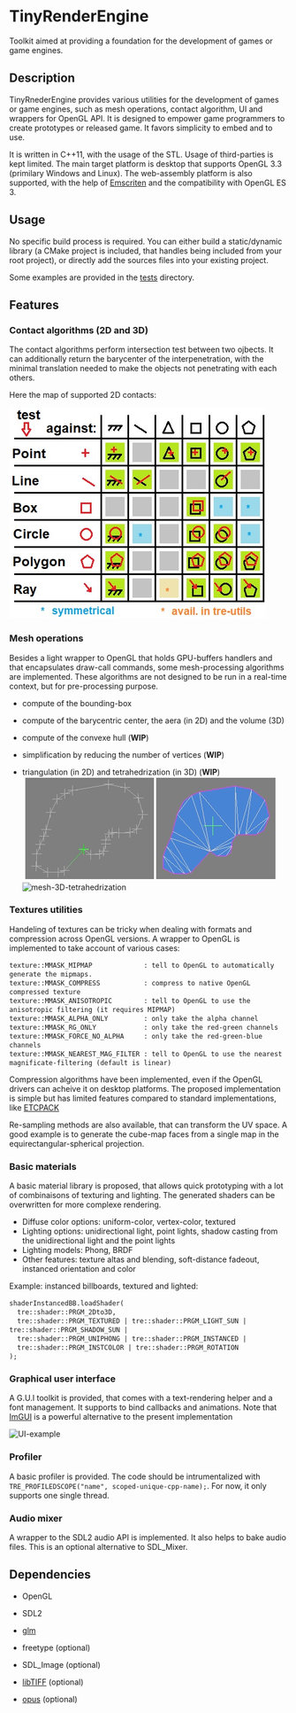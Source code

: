 # TinyRenderEngine

Toolkit aimed at providing a foundation for the development of games or game engines.

## Description

TinyRnederEngine provides various utilities for the development of games or game engines,
such as mesh operations, contact algorithm, UI and wrappers for OpenGL API.
It is designed to empower game programmers to create prototypes or released game.
It favors simplicity to embed and to use. 

It is written in C++11, with the usage of the STL.
Usage of third-parties is kept limited.
The main target platform is desktop that supports OpenGL 3.3 (primilary Windows and Linux).
The web-assembly platform is also supported, with the help of [Emscriten](https://emscripten.org/) and the compatibility with OpenGL ES 3. 

## Usage

No specific build process is required. 
You can either build a static/dynamic library (a CMake project is included, that handles being included from your root project),
or directly add the sources files into your existing project.

Some examples are provided in the [tests](./tests) directory.

## Features

### Contact algorithms (2D and 3D)

The contact algorithms perform intersection test between two ojbects.
It can additionally return the barycenter of the interpenetration, with the minimal translation needed to make the objects not penetrating with each others.

Here the map of supported 2D contacts:

![contact-2D-point](doc/contact-2D.jpg)

### Mesh operations

Besides a light wrapper to OpenGL that holds GPU-buffers handlers and that encapsulates draw-call commands,
some mesh-processing algorithms are implemented.
These algorithms are not designed to be run in a real-time context, but for pre-processing purpose.

* compute of the bounding-box

* compute of the barycentric center, the aera (in 2D) and the volume (3D)

* compute of the convexe hull (**WIP**)

* simplification by reducing the number of vertices (**WIP**)

* triangulation (in 2D) and tetrahedrization (in 3D) (**WIP**)
  ![mesh-2D-triangulation](doc/triangulation.jpg)
  ![mesh-3D-tetrahedrization](doc/tetrahedrization.jpg)


### Textures utilities

Handeling of textures can be tricky when dealing with formats and compression across OpenGL versions.
A wrapper to OpenGL is implemented to take account of various cases:
```
texture::MMASK_MIPMAP             : tell to OpenGL to automatically generate the mipmaps.
texture::MMASK_COMPRESS           : compress to native OpenGL compressed texture
texture::MMASK_ANISOTROPIC        : tell to OpenGL to use the anisotropic filtering (it requires MIPMAP)
texture::MMASK_ALPHA_ONLY         : only take the alpha channel
texture::MMASK_RG_ONLY            : only take the red-green channels
texture::MMASK_FORCE_NO_ALPHA     : only take the red-green-blue channels
texture::MMASK_NEAREST_MAG_FILTER : tell to OpenGL to use the nearest magnificate-filtering (default is linear)
```

Compression algorithms have been implemented, even if the OpenGL drivers can acheive it on desktop platforms.
The proposed implementation is simple but has limited features compared to standard implementations,
like [ETCPACK](https://github.com/Ericsson/ETCPACK)

Re-sampling methods are also available, that can transform the UV space.
A good example is to generate the cube-map faces from a single map in the equirectangular-spherical projection.


### Basic materials

A basic material library is proposed, that allows quick prototyping with a lot of combinaisons of texturing and lighting.
The generated shaders can be overwritten for more complexe rendering.

* Diffuse color options: uniform-color, vertex-color, textured
* Lighting options: unidirectional light, point lights, shadow casting from the unidirectional light and the point lights
* Lighting models: Phong, BRDF
* Other features: texture altas and blending, soft-distance fadeout, instanced orientation and color  

Example: instanced billboards, textured and lighted:
```
shaderInstancedBB.loadShader(
  tre::shader::PRGM_2Dto3D,
  tre::shader::PRGM_TEXTURED | tre::shader::PRGM_LIGHT_SUN | tre::shader::PRGM_SHADOW_SUN |
  tre::shader::PRGM_UNIPHONG | tre::shader::PRGM_INSTANCED | 
  tre::shader::PRGM_INSTCOLOR | tre::shader::PRGM_ROTATION
);
```

### Graphical user interface

A G.U.I toolkit is provided, that comes with a text-rendering helper and a font management.
It supports to bind callbacks and animations.
Note that [ImGUI](https://github.com/ocornut/imgui) is a powerful alternative to the present implementation

![UI-example](doc/UI-example.jpg)


### Profiler

A basic profiler is provided.
The code should be intrumentalized with `TRE_PROFILEDSCOPE("name", scoped-unique-cpp-name);`.
For now, it only supports one single thread.


### Audio mixer

A wrapper to the SDL2 audio API is implemented.
It also helps to bake audio files.
This is an optional alternative to SDL_Mixer.


## Dependencies

* OpenGL

* SDL2

* [glm](https://glm.g-truc.net/0.9.9/index.html)

* freetype (optional)

* SDL_Image (optional)

* [libTIFF](http://www.libtiff.org) (optional)

* [opus](https://opus-codec.org) (optional)
